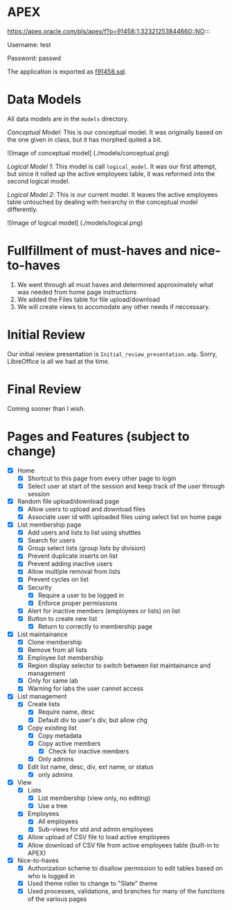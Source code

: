 APEX
====
https://apex.oracle.com/pls/apex/f?p=91458:1:32321253844660::NO:::

Username: test

Password: passwd

The application is exported as [f91458.sql](./f91458.sql).

Data Models
===========
All data models are in the `models` directory.

*Conceptual Model*: This is our conceptual model. It was originally based on the one given in class, but it has morphed quited a bit.

![Image of conceptual model]
(./models/conceptual.png)

*Logical Model 1*: This model is call `logical_model`. It was our first attempt, but since it rolled up the active employees table, it was reformed into the second logical model.

*Logical Model 2*: This is our current model. It leaves the active employees table untouched by dealing with heirarchy in the conceptual model differently.

![Image of logical model]
(./models/logical.png)


Fullfillment of must-haves and nice-to-haves
============================================
1. We went through all must haves and determined approximately what was needed from home page instructions
2. We added the Files table for file upload/download
3. We will create views to accomodate any other needs if neccessary.


Initial Review
==============
Our initial review presentation is `Initial_review_presentation.odp`. Sorry, LibreOffice is all we had at the time.


Final Review
============
Coming sooner than I wish.


Pages and Features (subject to change)
======================================
- [x] Home
    - [x] Shortcut to this page from every other page to login
    - [x] Select user at start of the session and keep track of the user through session
- [x] Random file upload/download page
    - [x] Allow users to upload and download files
    - [x] Associate user id with uploaded files using select list on home page
- [x] List membership page
    - [x] Add users and lists to list using shuttles
    - [x] Search for users
    - [x] Group select lists (group lists by division)
    - [x] Prevent duplicate inserts on list
    - [x] Prevent adding inactive users
    - [x] Allow multiple removal from lists
    - [x] Prevent cycles on list
    - [x] Security
        - [x] Require a user to be logged in
        - [x] Enforce proper permissions
    - [x] Alert for inactive members (employees or lists) on list
    - [x] Button to create new list
        - [x] Return to correctly to membership page
- [x] List maintainance
    - [x] Clone membership
    - [x] Remove from all lists
    - [x] Employee list membership
    - [x] Region display selector to switch between list maintainance and management
    - [x] Only for same lab
    - [x] Warning for labs the user cannot access
- [x] List management
    - [x] Create lists
        - [x] Require name, desc
        - [x] Default div to user's div, but allow chg
    - [x] Copy existing list
        - [x] Copy metadata
        - [x] Copy active members
            - [x] Check for inactive members
        - [x] Only admins
    - [x] Edit list name, desc, div, ext name, or status
        - [x] only admins
- [x] View
    - [x] Lists
        - [x] List membership (view only, no editing)
        - [x] Use a tree
    - [x] Employees
        - [x] All employees
        - [x] Sub-views for std and admin employees
    - [x] Allow upload of CSV file to load active employees
    - [x] Allow download of CSV file from active employees table (built-in to APEX)
- [x] Nice-to-haves
    - [x] Authorization scheme to disallow permission to edit tables based on who is logged in
    - [x] Used theme roller to change to "Slate" theme
    - [x] Used processes, validations, and branches for many of the functions of the various pages
